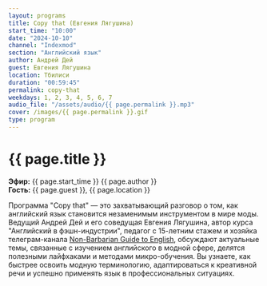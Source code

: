 ```yaml
---
layout: programs
title: Copy that (Евгения Лягушина)
start_time: "10:00"
date: "2024-10-10"
channel: "Indexmod"
section: "Английский язык"
author: Андрей Дей
guest: Евгения Лягушина
location: Тбилиси
duration: "00:59:45"
permalink: copy-that
weekdays: 1, 2, 3, 4, 5, 6, 7
audio_file: "/assets/audio/{{ page.permalink }}.mp3"
cover: /images/{{ page.permalink }}.gif
type: program
---
```


# {{ page.title }}

**Эфир:** {{ page.start_time }} {{ page.author }}  
**Гость:** {{ page.guest }}, {{ page.location }}

Программа "Copy that" — это захватывающий разговор о том, как английский язык становится незаменимым инструментом в мире моды. Ведущий Андрей Дей и его соведущая Евгения Лягушина, автор курса "Английский в фэшн-индустрии", педагог с 15-летним стажем и хозяйка телеграм-канала [Non-Barbarian Guide to English](@nonbarbarian), обсуждают актуальные темы, связанные с изучением английского в модной сфере, делятся полезными лайфхаками и методами микро-обучения. Вы узнаете, как быстрее освоить модную терминологию, адаптироваться к креативной речи и успешно применять язык в профессиональных ситуациях.
